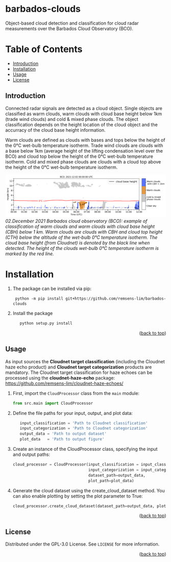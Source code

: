 # barbados-clouds

Object-based cloud detection and classification for cloud radar measurements over the Barbados Cloud Observatory (BCO).

# Table of Contents
- [Introduction](#introduction)
- [Installation](#installation)
- [Usage](#usage)
- [License](#license)

## Introduction
Connected radar signals are detected as a cloud object. Single objects are classified as warm
clouds, warm clouds with cloud base height below 1km (trade wind clouds) and cold & mixed phase clouds.
The object classification depends on the height location of the cloud object and the accurracy
of the cloud base height information.

Warm clouds are defined as clouds with bases and tops below the height of the 0°C wet-bulb temperature isotherm. 
Trade wind clouds are clouds with a base below 1km (average height of the lifting condensation level over the BCO) and cloud top below the height of the 0°C wet-bulb temperature isotherm. 
Cold and mixed phase clouds are clouds with a cloud top above the height of the 0°C wet-bulb temperature isotherm. 

![barbados-clouds example output](data/20211202_0-12UTC_cloudtypes.png)
*02.December 2021 Barbados cloud observatory (BCO): example of classification
of warm clouds and warm clouds with cloud base height (CBH) below 1 km.
Warm clouds are clouds with CBH and cloud top height (CTH) below the altitude 
of the wet-bulb 0°C temperature isotherm. The cloud base height (from Cloudnet) 
is denoted by the black line when detected. The height of the clouds wet-bulb 0°C temperature isotherm
is marked by the red line.*


# Installation
1. The package can be installed via pip:
   ```
    python -m pip install git+https://github.com/remsens-lim/barbados-clouds
   ```
2. Install the package
   ```sh
      python setup.py install
      ```
<p align="right">(<a href="#top">back to top</a>)</p>

## Usage

As input sources the **Cloudnet target classification** (including the Cloudnet haze echo product) and **Cloudnet target categorization** products are mandatory.
The Cloudnet target classification for haze echoes can be processed using the **cloudnet-haze-echo** package: https://github.com/remsens-lim/cloudnet-haze-echoes/
1. First, import the `CloudProcessor` class from the `main` module:

   ```python
   from src.main import CloudProcessor
   
2. Define the file paths for your input, output, and plot data:
   ```python
      input_classification = 'Path to Cloudnet classification'
      input_categorization = 'Path to Cloudnet categorization'
      output_data = 'Path to output dataset'
      plot_data   = 'Path to output figure'
   ```
3. Create an instance of the CloudProcessor class, 
specifying the input and output paths:
   ```python
   cloud_processor = CloudProcessor(input_classification = input_classification,
                                    input_categorization = input_categorization,
                                    dataset_path=output_data, 
                                    plot_path=plot_data)
   ```
4. Generate the cloud dataset using the create_cloud_dataset method. You can also enable plotting by setting the plot parameter to True:
   ```python
   cloud_processor.create_cloud_dataset(dataset_path=output_data, plot=True)
   ```
<p align="right">(<a href="#top">back to top</a>)</p>

## License
Distributed under the GPL-3.0 License. See `LICENSE` for more information.

<p align="right">(<a href="#top">back to top</a>)</p>
